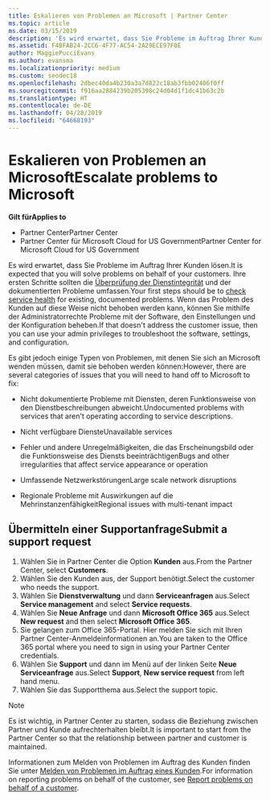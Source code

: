```yaml
---
title: Eskalieren von Problemen an Microsoft | Partner Center
ms.topic: article
ms.date: 03/15/2019
description: 'Es wird erwartet, dass Sie Probleme im Auftrag Ihrer Kunden lösen. Es gibt jedoch einige Arten von Problemen, mit denen Sie sich an Microsoft wenden müssen, damit sie behoben werden können:'
ms.assetid: F4BFAB24-2CC6-4F77-AC54-2A29ECE97F0E
author: MaggiePucciEvans
ms.author: evansma
ms.localizationpriority: medium
ms.custom: seodec18
ms.openlocfilehash: 2dbec40da4b230a3a7d822c18ab3fbb02406f0ff
ms.sourcegitcommit: f916aa2884239b205398c24d04d1f1dc41b63c2b
ms.translationtype: HT
ms.contentlocale: de-DE
ms.lasthandoff: 04/28/2019
ms.locfileid: "64668193"
---
```

# <a name="escalate-problems-to-microsoft"></a><span data-ttu-id="10c00-104">Eskalieren von Problemen an Microsoft</span><span class="sxs-lookup"><span data-stu-id="10c00-104">Escalate problems to Microsoft</span></span>

<span data-ttu-id="10c00-105">**Gilt für**</span><span class="sxs-lookup"><span data-stu-id="10c00-105">**Applies to**</span></span>

-  <span data-ttu-id="10c00-106">Partner Center</span><span class="sxs-lookup"><span data-stu-id="10c00-106">Partner Center</span></span>
-  <span data-ttu-id="10c00-107">Partner Center für Microsoft Cloud for US Government</span><span class="sxs-lookup"><span data-stu-id="10c00-107">Partner Center for Microsoft Cloud for US Government</span></span>


<span data-ttu-id="10c00-108">Es wird erwartet, dass Sie Probleme im Auftrag Ihrer Kunden lösen.</span><span class="sxs-lookup"><span data-stu-id="10c00-108">It is expected that you will solve problems on behalf of your customers.</span></span> <span data-ttu-id="10c00-109">Ihre ersten Schritte sollten die [Überprüfung der Dienstintegrität](check-service-health.md) und der dokumentierten Probleme umfassen.</span><span class="sxs-lookup"><span data-stu-id="10c00-109">Your first steps should be to [check service health](check-service-health.md) for existing, documented problems.</span></span> <span data-ttu-id="10c00-110">Wenn das Problem des Kunden auf diese Weise nicht behoben werden kann, können Sie mithilfe der Administratorrechte Probleme mit der Software, den Einstellungen und der Konfiguration beheben.</span><span class="sxs-lookup"><span data-stu-id="10c00-110">If that doesn't address the customer issue, then you can use your admin privileges to troubleshoot the software, settings, and configuration.</span></span>

<span data-ttu-id="10c00-111">Es gibt jedoch einige Typen von Problemen, mit denen Sie sich an Microsoft wenden müssen, damit sie behoben werden können:</span><span class="sxs-lookup"><span data-stu-id="10c00-111">However, there are several categories of issues that you will need to hand off to Microsoft to fix:</span></span>

-   <span data-ttu-id="10c00-112">Nicht dokumentierte Probleme mit Diensten, deren Funktionsweise von den Dienstbeschreibungen abweicht.</span><span class="sxs-lookup"><span data-stu-id="10c00-112">Undocumented problems with services that aren't operating according to service descriptions.</span></span>

-   <span data-ttu-id="10c00-113">Nicht verfügbare Dienste</span><span class="sxs-lookup"><span data-stu-id="10c00-113">Unavailable services</span></span>

-   <span data-ttu-id="10c00-114">Fehler und andere Unregelmäßigkeiten, die das Erscheinungsbild oder die Funktionsweise des Diensts beeinträchtigen</span><span class="sxs-lookup"><span data-stu-id="10c00-114">Bugs and other irregularities that affect service appearance or operation</span></span>

-   <span data-ttu-id="10c00-115">Umfassende Netzwerkstörungen</span><span class="sxs-lookup"><span data-stu-id="10c00-115">Large scale network disruptions</span></span>

-   <span data-ttu-id="10c00-116">Regionale Probleme mit Auswirkungen auf die Mehrinstanzenfähigkeit</span><span class="sxs-lookup"><span data-stu-id="10c00-116">Regional issues with multi-tenant impact</span></span>

## <a name="submit-a-support-request"></a><span data-ttu-id="10c00-117">Übermitteln einer Supportanfrage</span><span class="sxs-lookup"><span data-stu-id="10c00-117">Submit a support request</span></span>

1. <span data-ttu-id="10c00-118">Wählen Sie in Partner Center die Option **Kunden** aus.</span><span class="sxs-lookup"><span data-stu-id="10c00-118">From the Partner Center, select **Customers**.</span></span>
2. <span data-ttu-id="10c00-119">Wählen Sie den Kunden aus, der Support benötigt.</span><span class="sxs-lookup"><span data-stu-id="10c00-119">Select the customer who needs the support.</span></span>
3. <span data-ttu-id="10c00-120">Wählen Sie **Dienstverwaltung** und dann **Serviceanfragen** aus.</span><span class="sxs-lookup"><span data-stu-id="10c00-120">Select **Service management** and select **Service requests**.</span></span>
4. <span data-ttu-id="10c00-121">Wählen Sie **Neue Anfrage** und dann **Microsoft Office 365** aus.</span><span class="sxs-lookup"><span data-stu-id="10c00-121">Select **New request** and then select **Microsoft Office 365**.</span></span>
5. <span data-ttu-id="10c00-122">Sie gelangen zum Office 365-Portal. Hier melden Sie sich mit Ihren Partner Center-Anmeldeinformationen an.</span><span class="sxs-lookup"><span data-stu-id="10c00-122">You are taken to the Office 365 portal where you need to sign in using your Partner Center credentials.</span></span>
6. <span data-ttu-id="10c00-123">Wählen Sie **Support** und dann im Menü auf der linken Seite **Neue Serviceanfrage** aus.</span><span class="sxs-lookup"><span data-stu-id="10c00-123">Select **Support**, **New service request** from left hand menu.</span></span>
7. <span data-ttu-id="10c00-124">Wählen Sie das Supportthema aus.</span><span class="sxs-lookup"><span data-stu-id="10c00-124">Select the support topic.</span></span>

>[!NOTE]
><span data-ttu-id="10c00-125">Es ist wichtig, in Partner Center zu starten, sodass die Beziehung zwischen Partner und Kunde aufrechterhalten bleibt.</span><span class="sxs-lookup"><span data-stu-id="10c00-125">It is important to start from the Partner Center so that the relationship between partner and customer is maintained.</span></span> 


<span data-ttu-id="10c00-126">Informationen zum Melden von Problemen im Auftrag des Kunden finden Sie unter [Melden von Problemen im Auftrag eines Kunden](report-problems-on-behalf-of-a-customer.md).</span><span class="sxs-lookup"><span data-stu-id="10c00-126">For information on reporting problems on behalf of the customer, see [Report problems on behalf of a customer](report-problems-on-behalf-of-a-customer.md).</span></span>

 

 



